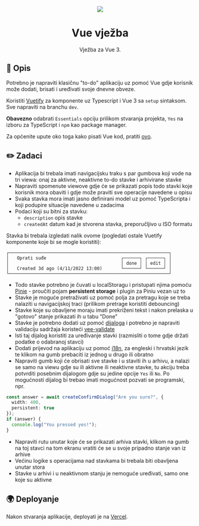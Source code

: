 <div align="center">
  <img src="https://user-images.githubusercontent.com/36193643/205978239-f29e0f55-a561-4b90-931c-066045662f9b.png" />
</div>

<h1 align=center>Vue vježba</h1>
<p align=center>Vježba za Vue 3.</p>

## 📑 Opis

Potrebno je napraviti klasičnu "to-do" aplikaciju uz pomoć Vue gdje korisnik može dodati, brisati i uređivati svoje dnevne obveze.

Koristiti [Vuetify](https://next.vuetifyjs.com/en/getting-started/installation/) za komponente uz Typescript i Vue 3 sa `setup` sintaksom. Sve napraviti na branchu `dev`.

**Obavezno** odabrati `Essentials` opciju prilikom stvaranja projekta, `Yes` na izboru za TypeScript i `npm` kao package manager.

Za općenite upute oko toga kako pisati Vue kod, pratiti [ovo](https://github.com/MatijaNovosel/vue-best-practice).

## ✏️ Zadaci

- Aplikacija bi trebala imati navigacijsku traku s par gumbova koji vode na tri viewa: onaj za aktivne, neaktivne to-do stavke i arhivirane stavke
- Napraviti spomenute viewove gdje će se prikazati popis todo stavki koje korisnik mora obaviti i gdje može praviti sve operacije navedene u opisu
- Svaka stavka mora imati jasno definirani model uz pomoć TypeScripta i koji podupire situacije navedene u zadacima
- Podaci koji su bitni za stavku:
  - `description` opis stavke
  - `createdAt` datum kad je stvorena stavka, preporučljivo u ISO formatu

Stavka bi trebala izgledati nalik ovome (pogledati ostale Vuetify komponente koje bi se mogle koristiti):

```
┌────────────────────────────────────────────────────────────┐
│   Oprati suđe                            ┌──────┐ ┌──────┐ │
│                                          │ done │ │ edit │ │
│   Created 3d ago (4/11/2022 13:00)       └──────┘ └──────┘ │
└────────────────────────────────────────────────────────────┘
```

- Todo stavke potrebno je čuvati u localStoragu i pristupati njima pomoću [Pinie](https://pinia.vuejs.org/) - proučiti pojam **persistent storage** i plugin za Piniu vezan uz to
- Stavke je moguće pretraživati uz pomoć polja za pretragu koje se treba nalaziti u navigacijskoj traci (prilikom pretrage koristiti debouncing)
- Stavke koje su obavljene moraju imati prekriženi tekst i nakon prelaska u "gotovo" stanje prikazati ih u tabu "Done"
- Stavke je potrebno dodati uz pomoć [dijaloga](https://vuetifyjs.com/en/components/dialogs/) i potrebno je napraviti validaciju sadržaja koristeći [vee-validate](https://vee-validate.logaretm.com/v4/)
- Isti taj dijalog koristiti za uređivanje stavki (razmisliti o tome gdje držati podatke o odabranoj stavci)
- Dodati prijevod na aplikaciju uz pomoć [i18n](https://kazupon.github.io/vue-i18n/), za engleski i hrvatski jezik te klikom na gumb prebaciti iz jednog u drugo ili obratno
- Napraviti gumb koji će obrisati sve stavke i u staviti ih u arhivu, a nalazi se samo na viewu gdje su ili aktivne ili neaktivne stavke, tu akciju treba potvrditi posebnim dijalogom gdje su jedine opcije `Yes` ili `No`. Po mogućnosti dijalog bi trebao imati mogućnost pozvati se programski, npr.

```typescript
const answer = await createConfirmDialog("Are you sure?", {
  width: 400,
  persistent: true
});
if (answer) {
  console.log("You pressed yes!");
}
```

- Napraviti rutu unutar koje će se prikazati arhiva stavki, klikom na gumb na toj stavci na tom ekranu vratiti će se u svoje pripadno stanje van iz arhive
- Većinu logike s operacijama nad stavkama bi trebala biti obavljena unutar stora
- Stavke u arhivi i u neaktivnom stanju je nemoguće uređivati, samo one koje su aktivne

## 🌍 Deployanje

Nakon stvaranja aplikacije, deployati je na [Vercel](https://vercel.com/).
